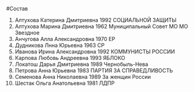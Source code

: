 #Состав
1. Алтухова Катерина Дмитриевна 1992 СОЦИАЛЬНОЙ ЗАЩИТЫ
2. Алтухова Марина Дмитриевна 1962 Муниципальный Совет МО МО Звездное
3. Анчугова Алла Александровна 1970 ЕР
4. Дудникова Лнна Юрьевна 1963 СР
5. Иванова Ирина Александровна 1992 КОММУНИСТЫ РОССИИ
6. Карпова Любовь Андреевна 1993 ЯБЛОКО
7. Локатош Дарья Дмитриевна 1989 Чернобыль-Нева
8. Петрова Анна Юрьевна 1983 ПАРТИЯ ЗА СПРАВЕДЛИВОСТЬ
9. Семенова Анна Николаевна 1989 За женщин России
10. Шестак Ольга Анатольевна 1981 ЛДПР
